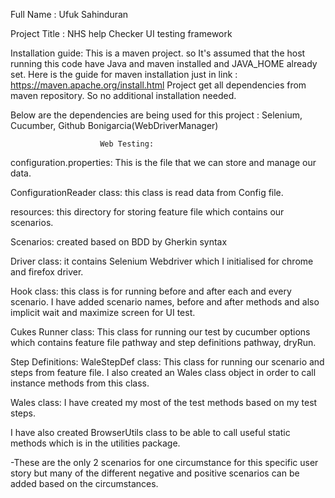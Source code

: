 Full Name : Ufuk Sahinduran

Project Title : NHS help Checker UI testing framework

Installation guide: This is a maven project. so It's assumed that the host running this code have Java and maven
installed and JAVA_HOME already set. Here is the guide for maven installation just in 
link : https://maven.apache.org/install.html Project get all dependencies from maven repository. 
So no additional installation needed.

Below are the dependencies are being used for this project :
Selenium, Cucumber, Github Bonigarcia(WebDriverManager)


                        Web Testing:
configuration.properties: This is the file that we can store and manage our data.

ConfigurationReader class: this class is read data from Config file.

resources: this directory for storing feature file which contains our scenarios.

Scenarios: created based on BDD by Gherkin syntax

Driver class: it contains Selenium Webdriver which I initialised for chrome and firefox driver.

Hook class: this class is for running before and after each and every scenario. 
I have added scenario names, before and after methods and also implicit wait and maximize screen for UI test.

Cukes Runner class: This class for running our test by cucumber options which contains 
feature file pathway and step definitions pathway, dryRun.

Step Definitions: WaleStepDef class: This class for running our scenario and steps from feature file. I also
created an Wales class object in order to call instance methods from this class.

Wales class: I have created my most of the test methods based on my test steps.

I have also created BrowserUtils class to be able to call useful static methods which is in the utilities package.

                       
-These are the only 2 scenarios for one circumstance for this specific user story but many of the different 
negative and positive scenarios can be added based on the circumstances.

